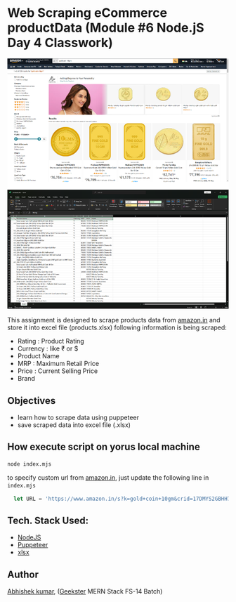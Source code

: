 # Web Scraping eCommerce productData (Module #6 Node.jS Day 4 Classwork)
![](thumbnail.png)

This assignment is designed to scrape products data from [amazon.in](https://www.amazon.in/) and store it into excel file (products.xlsx)
following information is being scraped:
+ Rating : Product Rating
+ Currency : like ₹ or $
+ Product Name
+ MRP : Maximum Retail Price
+ Price : Current Selling Price
+ Brand 
 

## Objectives
+ learn how to scrape data using puppeteer
+ save scraped data into excel file (.xlsx) 

## How execute script on yorus local machine
```bash
node index.mjs
```
to specify custom url from [amazon.in](https://www.amazon.in/), just update the following line in `index.mjs`
```javascript
  let URL = 'https://www.amazon.in/s?k=gold+coin+10gm&crid=17DMYS2GBHH7M&sprefix=gold+coin+10g%2Caps%2C237&ref=nb_sb_noss_1';
```

## Tech. Stack Used:
+ [NodeJS](https://nodejs.org/en/)
+ [Puppeteer](https://www.npmjs.com/package/puppeteer)
+ [xlsx](https://www.npmjs.com/package/xlsx)

 
## Author
[Abhishek kumar](https://www.linkedin.com/in/alex21c/), ([Geekster](https://geekster.in/) MERN Stack FS-14 Batch)




  
  













